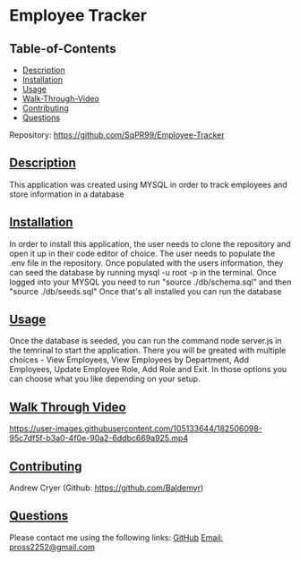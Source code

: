 
# Employee Tracker
    
## Table-of-Contents
* [Description](#description)
* [Installation](#installation)
* [Usage](#usage)
* [Walk-Through-Video](#walk-through-video)
* [Contributing](#contributing)
* [Questions](#questions)

Repository: https://github.com/SqPR99/Employee-Tracker
    
## [Description](#table-of-contents)
This application was created using MYSQL in order to track employees and store information in a database
## [Installation](#table-of-contents)
In order to install this application, the user needs to clone the repository and open it up in their code editor of choice. The user needs to populate the .env file in the repository. Once populated with the users information, they can seed the database by running mysql -u root -p in the terminal. Once logged into your MYSQL you need to run "source ./db/schema.sql" and then "source ./db/seeds.sql" Once that's all installed you can run the database 
## [Usage](#table-of-contents)
Once the database is seeded, you can run the command node server.js in the temrinal to start the application. There you will be greated with multiple choices - View Employees, View Employees by Department, Add Employees, Update Employee Role, Add Role and Exit. In those options you can choose what you like depending on your setup.

## [Walk Through Video](#table-of-contents)
https://user-images.githubusercontent.com/105133644/182506098-95c7df5f-b3a0-4f0e-90a2-6ddbc669a925.mp4


    
## [Contributing](#table-of-contents)
Andrew Cryer (Github: https://github.com/Baldemyr)
    
## [Questions](#table-of-contents)
Please contact me using the following links:
[GitHub](https://github.com/SqPR99)
[Email: pross2252@gmail.com](mailto:pross2252@gmail.com)
  
